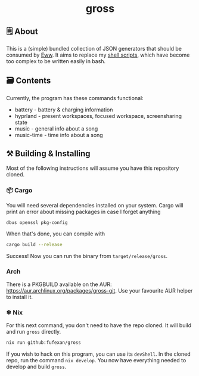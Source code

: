 <h1 align="center">gross</h1>

## 🗒 About

This is a (simple) bundled collection of JSON generators that should be consumed by [Eww](https://github.com/elkowar/eww).
It aims to replace my [shell scripts](https://github.com/fufexan/dotfiles/tree/e1e554fdddc2600635f6a9b9f3eb95b9a876d4c0/home/programs/eww/scripts),
which have become too complex to be written easily in bash.

## 🗃️  Contents

Currently, the program has these commands functional:
- battery - battery & charging information
- hyprland - present workspaces, focused workspace, screensharing state
- music - general info about a song
- music-time - time info about a song

## ⚒ Building & Installing

Most of the following instructions will assume you have this repository cloned.

### 📦 Cargo

You will need several dependencies installed on your system. Cargo will print an error about missing packages in case I forget anything
```
dbus openssl pkg-config
```

When that's done, you can compile with
```bash
cargo build --release
```

Success! Now you can run the binary from `target/release/gross`.

### Arch

There is a PKGBUILD available on the AUR: <https://aur.archlinux.org/packages/gross-git>.
Use your favourite AUR helper to install it.

### ❄ Nix

For this next command, you don't need to have the repo cloned. It will build and run `gross` directly.
```bash
nix run github:fufexan/gross
```

If you wish to hack on this program, you can use its `devShell`. In the cloned repo, run the command `nix develop`.
You now have everything needed to develop and build `gross`.

